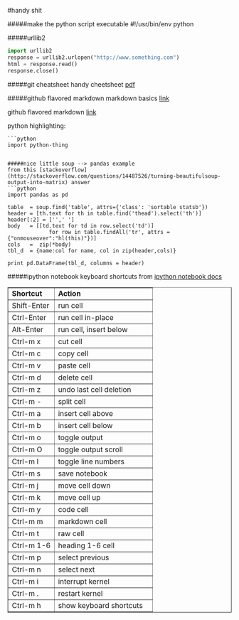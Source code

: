 #handy shit

#####make the python script executable
\#!/usr/bin/env python 

#####urllib2
```python
import urllib2
response = urllib2.urlopen("http://www.something.com")
html = response.read()
response.close()
```

#####git cheatsheet
handy cheetsheet [pdf](https://training.github.com/kit/downloads/github-git-cheat-sheet.pdf)

#####github flavored markdown
markdown basics [link](https://help.github.com/articles/markdown-basics)

github flavored markdown [link](https://help.github.com/articles/github-flavored-markdown)

python highlighting:
```
```python
import python-thing
```

```

#####nice little soup --> pandas example
from this [stackoverflow](http://stackoverflow.com/questions/14487526/turning-beautifulsoup-output-into-matrix) answer
```python
import pandas as pd

table  = soup.find('table', attrs={'class': 'sortable statsb'})
header = [th.text for th in table.find('thead').select('th')]
header[:2] = ['',' ']
body   = [[td.text for td in row.select('td')]
             for row in table.findAll('tr', attrs = {"onmouseover":"hl(this)"})]
cols   =  zip(*body)
tbl_d  = {name:col for name, col in zip(header,cols)}

print pd.DataFrame(tbl_d, columns = header)
```

#####ipython notebook keyboard shortcuts
from [ipython notebook docs](http://ipython.org/ipython-doc/rel-1.1.0/interactive/notebook.html)

<table border="1" class="docutils" style="width:auto;">
<colgroup>
<col width="32%"></col>
<col width="68%"></col>
</colgroup>
<tbody valign="top">
<tr class="row-odd"><td><strong>Shortcut</strong></td>
<td><strong>Action</strong></td>
</tr>
<tr class="row-even"><td>Shift-Enter</td>
<td>run cell</td>
</tr>
<tr class="row-odd"><td>Ctrl-Enter</td>
<td>run cell in-place</td>
</tr>
<tr class="row-even"><td>Alt-Enter</td>
<td>run cell, insert below</td>
</tr>
<tr class="row-odd"><td>Ctrl-m x</td>
<td>cut cell</td>
</tr>
<tr class="row-even"><td>Ctrl-m c</td>
<td>copy cell</td>
</tr>
<tr class="row-odd"><td>Ctrl-m v</td>
<td>paste cell</td>
</tr>
<tr class="row-even"><td>Ctrl-m d</td>
<td>delete cell</td>
</tr>
<tr class="row-odd"><td>Ctrl-m z</td>
<td>undo last cell deletion</td>
</tr>
<tr class="row-even"><td>Ctrl-m -</td>
<td>split cell</td>
</tr>
<tr class="row-odd"><td>Ctrl-m a</td>
<td>insert cell above</td>
</tr>
<tr class="row-even"><td>Ctrl-m b</td>
<td>insert cell below</td>
</tr>
<tr class="row-odd"><td>Ctrl-m o</td>
<td>toggle output</td>
</tr>
<tr class="row-even"><td>Ctrl-m O</td>
<td>toggle output scroll</td>
</tr>
<tr class="row-odd"><td>Ctrl-m l</td>
<td>toggle line numbers</td>
</tr>
<tr class="row-even"><td>Ctrl-m s</td>
<td>save notebook</td>
</tr>
<tr class="row-odd"><td>Ctrl-m j</td>
<td>move cell down</td>
</tr>
<tr class="row-even"><td>Ctrl-m k</td>
<td>move cell up</td>
</tr>
<tr class="row-odd"><td>Ctrl-m y</td>
<td>code cell</td>
</tr>
<tr class="row-even"><td>Ctrl-m m</td>
<td>markdown cell</td>
</tr>
<tr class="row-odd"><td>Ctrl-m t</td>
<td>raw cell</td>
</tr>
<tr class="row-even"><td>Ctrl-m 1-6</td>
<td>heading 1-6 cell</td>
</tr>
<tr class="row-odd"><td>Ctrl-m p</td>
<td>select previous</td>
</tr>
<tr class="row-even"><td>Ctrl-m n</td>
<td>select next</td>
</tr>
<tr class="row-odd"><td>Ctrl-m i</td>
<td>interrupt kernel</td>
</tr>
<tr class="row-even"><td>Ctrl-m .</td>
<td>restart kernel</td>
</tr>
<tr class="row-odd"><td>Ctrl-m h</td>
<td>show keyboard shortcuts</td>
</tr>
</tbody>
</table>